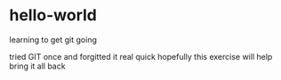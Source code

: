 # hello-world
learning to get git going

tried GIT once and forgitted it real quick
hopefully this exercise will help bring it all back
